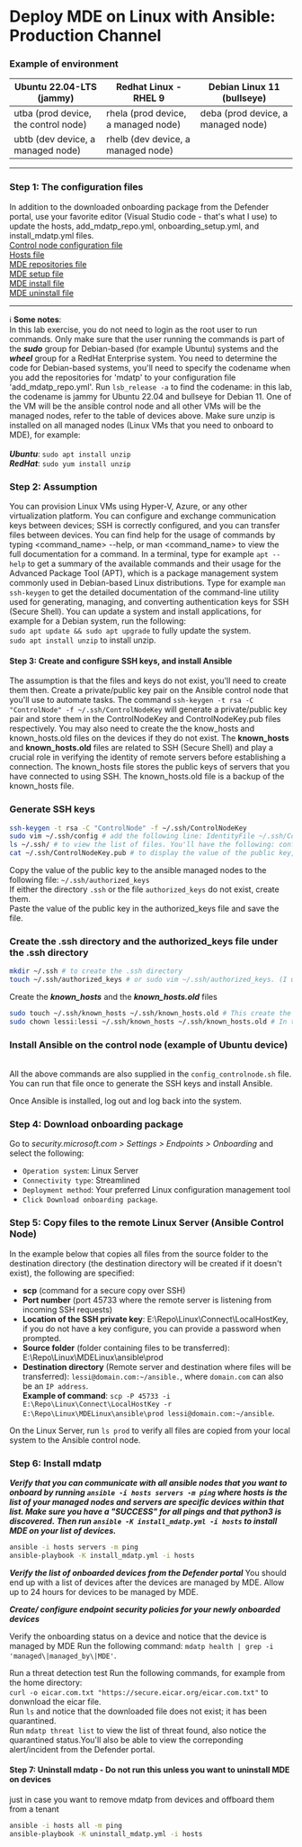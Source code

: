 # Deploy MDE on Linux with Ansible: Production Channel<br>

### Example of environment

| Ubuntu 22.04-LTS (jammy) | Redhat Linux - RHEL 9 | Debian Linux 11 (bullseye) |
| ---------- | ---------- | ---------- |
| utba (prod device, the control node) | rhela (prod device, a managed node) | deba (prod device, a managed node)|	
| ubtb (dev device, a managed node) | rhelb (dev device, a managed node) | |

<hr>

### Step 1: The configuration files
In addition to the downloaded onboarding package from the Defender portal, use your favorite editor (Visual Studio code - that's what I use) to update the hosts, add_mdatp_repo.yml, onboarding_setup.yml, and install_mdatp.yml files.<br>
[Control node configuration file](./Assets/config_controlnode.sh)<br>
[Hosts file](./Assets/hosts)<br>
[MDE repositories file](./Assets/add_mdatp_repo.yml)<br>
[MDE setup file](./Assets/onboarding_setup.yml)<br>
[MDE install file](./Assets/install_mdatp.yml)<br>
[MDE uninstall file](./Assets/uninstall_mdatp.yml)

<hr>

:information_source: **Some notes**:<br>
In this lab exercise, you do not need to login as the root user to run commands. Only make sure that the user running the commands is part of the _**sudo**_ group for Debian-based (for example Ubuntu) systems and the _**wheel**_ group for a RedHat Enterprise system.
You need to determine the code for Debian-based systems, you'll need to specify the codename when you add the repositories for 'mdatp' to your configuration file 'add_mdatp_repo.yml'. Run ```lsb_release -a``` to find the codename: in this lab, the codename is jammy for Ubuntu 22.04 and bullseye for Debian 11.
One of the VM will be the ansible control node and all other VMs will be the managed nodes, refer to the table of devices above.
Make sure unzip is installed on all managed nodes (Linux VMs that you need to onboard to MDE), for example:<br>
<br>
***Ubuntu***: ```sudo apt install unzip```<br>
***RedHat***: ```sudo yum install unzip```

### Step 2: Assumption
You can provision Linux VMs using Hyper-V, Azure, or any other virtualization platform.
You can configure and exchange communication keys between devices; SSH is correctly configured, and you can transfer files between devices.
You can find help for the usage of commands by typing <command_name> --help, or man <command_name> to view the full documentation for a command. 
In a terminal, type for example ```apt --help``` to get a summary of the available commands and their usage for the Advanced Package Tool (APT), which is a package management system commonly used in Debian-based Linux distributions.
Type for example ```man ssh-keygen``` to get the detailed documentation of the command-line utility used for generating, managing, and converting authentication keys for SSH (Secure Shell).
You can update a system and install applications, for example for a Debian system, run the following:<br>
```sudo apt update && sudo apt upgrade``` to fully update the system.<br>
```sudo apt install unzip``` to install unzip.

#### Step 3: Create and configure SSH keys, and install Ansible
The assumption is that the files and keys do not exist, you'll need to create them then.
Create a private/public key pair on the Ansible control node that you'll use to automate tasks. 
The command ```ssh-keygen -t rsa -C "ControlNode" -f ~/.ssh/ControlNodeKey``` will generate a private/public key pair and store them in the ControlNodeKey and ControlNodeKey.pub files respectively.
You may also need to create the the know_hosts and known_hosts.old files on the devices if they do not exist. The **known_hosts** and **known_hosts.old** files are related to SSH (Secure Shell) and play a crucial role in verifying the identity of remote servers before establishing a connection. 
The known_hosts file stores the public keys of servers that you have connected to using SSH.
The known_hosts.old file is a backup of the known_hosts file.<br>
### Generate SSH keys
```bash
ssh-keygen -t rsa -C "ControlNode" -f ~/.ssh/ControlNodeKey
sudo vim ~/.ssh/config # add the following line: IdentityFile ~/.ssh/ControlNodeKey - I use 'vim' to edit files, you use any other editor
ls ~/.ssh/ # to view the list of files. You'll have the following: config, ControlNodeKey, ControlNodeKey.pub
cat ~/.ssh/ControlNodeKey.pub # to display the value of the public key, copy it, you will add it to the ~/.ssh/authorized_keys file on the managed nodes.
```
Copy the value of the public key to the ansible managed nodes to the following file: ```~/.ssh/authorized_keys```<br>
If either the directory ```.ssh``` or the file ```authorized_keys``` do not exist, create them.<br>
Paste the value of the public key in the authorized_keys file and save the file.

### Create the .ssh directory and the authorized_keys file under the .ssh directory
```bash 
mkdir ~/.ssh # to create the .ssh directory
touch ~/.ssh/authorized_keys # or sudo vim ~/.ssh/authorized_keys. (I use vim so the file is created and opened in edit mode).  
```

Create the ***known_hosts*** and the ***known_hosts.old*** files 
```bash
sudo touch ~/.ssh/known_hosts ~/.ssh/known_hosts.old # This create the known_hosts and known_hosts.old files.
sudo chown lessi:lessi ~/.ssh/known_hosts ~/.ssh/known_hosts.old # In this case, the user lessi is both the owner and group of the files.
```
### Install Ansible on the control node (example of Ubuntu device)

<br>All the above commands are also supplied in the ```config_controlnode.sh``` file. You can run that file once to generate the SSH keys and install Ansible.

Once Ansible is installed, log out and log back into the system.

### Step 4: Download onboarding package
Go to _security.microsoft.com > Settings > Endpoints > Onboarding_ and select the following:
- ```Operation system```: Linux Server
- ```Connectivity type```: Streamlined
- ```Deployment method```: Your preferred Linux configuration management tool
- ```Click Download onboarding package```.

### Step 5: Copy files to the remote Linux Server (Ansible Control Node) 
In the example below that copies all files from the source folder to the destination directory (the destination directory will be created if it doesn't exist), the following are specified:
- __scp__ (command for a secure copy over SSH)
- __Port number__ (port 45733 where the remote server is listening from incoming SSH requests)
- __Location of the SSH private key__: E:\Repo\Linux\Connect\LocalHostKey, if you do not have a key configure, you can provide a password when prompted. 
- __Source folder__ (folder containing files to be transferred): E:\Repo\Linux\MDELinux\ansible\prod 
- __Destination directory__ (Remote server and destination where files will be transferred): ```lessi@domain.com:~/ansible.```, where ```domain.com``` can also be an ```IP address```.
<br>__Example of command__: ```scp -P 45733 -i E:\Repo\Linux\Connect\LocalHostKey -r E:\Repo\Linux\MDELinux\ansible\prod lessi@domain.com:~/ansible```.

On the Linux Server, run ```ls prod``` to verify all files are copied from your local system to the Ansible control node.

### Step 6: Install mdatp
___Verify that you can communicate with all ansible nodes that you want to onboard by running ```ansible -i hosts servers -m ping``` where hosts is the list of your managed nodes and servers are specific devices within that list. Make sure you have a "SUCCESS" for all pings and that python3 is discovered.___
___Then run  ```ansible -K install_mdatp.yml -i hosts``` to install MDE on your list of devices.___
```bash
ansible -i hosts servers -m ping
ansible-playbook -K install_mdatp.yml -i hosts
```
___Verify the list of onboarded devices from the Defender portal___
You should end up with a list of devices after the devices are managed by MDE. Allow up to 24 hours for devices to be managed by MDE.

___Create/ configure endpoint security policies for your newly onboarded devices___

Verify the onboarding status on a device and notice that the device is managed by MDE
Run the following command: ```mdatp health | grep -i 'managed\|managed_by\|MDE'```.

Run a threat detection test
Run the following commands, for example from the home directory: 
<br>```curl -o eicar.com.txt "https://secure.eicar.org/eicar.com.txt"``` to donwnload the eicar file.
<br>Run ``ls`` and notice that the downloaded file does not exist; it has been quarantined.
<br>Run ```mdatp threat list``` to view the list of threat found, also notice the quarantined status.You'll also be able to view the correponding alert/incident from the Defender portal.

#### Step 7: Uninstall mdatp - Do not run this unless you want to uninstall MDE on devices
just in case you want to remove mdatp from devices and offboard them from a tenant
```bash
ansible -i hosts all -m ping
ansible-playbook -K uninstall_mdatp.yml -i hosts
```
